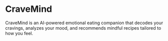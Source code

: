 # CraveMind
CraveMind is an AI-powered emotional eating companion that decodes your cravings, analyzes your mood, and recommends mindful recipes tailored to how you feel. 
